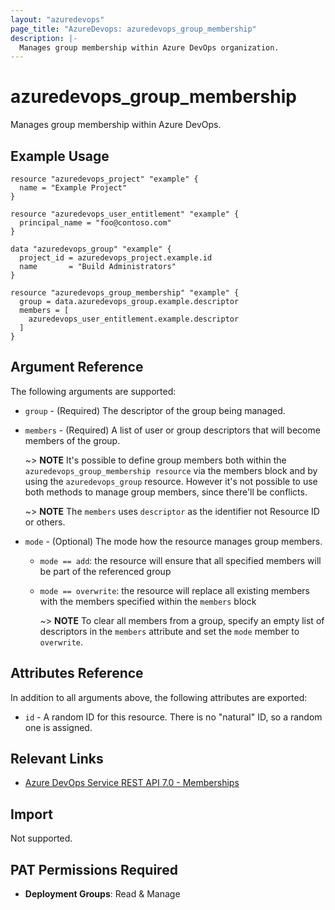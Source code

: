 ```yaml
---
layout: "azuredevops"
page_title: "AzureDevops: azuredevops_group_membership"
description: |-
  Manages group membership within Azure DevOps organization.
---
```


# azuredevops_group_membership

Manages group membership within Azure DevOps.

## Example Usage

```hcl
resource "azuredevops_project" "example" {
  name = "Example Project"
}

resource "azuredevops_user_entitlement" "example" {
  principal_name = "foo@contoso.com"
}

data "azuredevops_group" "example" {
  project_id = azuredevops_project.example.id
  name       = "Build Administrators"
}

resource "azuredevops_group_membership" "example" {
  group = data.azuredevops_group.example.descriptor
  members = [
    azuredevops_user_entitlement.example.descriptor
  ]
}
```

## Argument Reference

The following arguments are supported:

- `group` - (Required) The descriptor of the group being managed.
- `members` - (Required) A list of user or group descriptors that will become members of the group.

  ~> **NOTE** It's possible to define group members both within the `azuredevops_group_membership resource` via the members block and by using the `azuredevops_group` resource. However it's not possible to use both methods to manage group members, since there'll be conflicts.

  ~> **NOTE**  The `members` uses `descriptor` as the identifier not Resource ID or others.

- `mode` - (Optional) The mode how the resource manages group members.
  - `mode == add`: the resource will ensure that all specified members will be part of the referenced group
  - `mode == overwrite`: the resource will replace all existing members with the members specified within the `members` block
  
    ~> **NOTE** To clear all members from a group, specify an empty list of descriptors in the `members` attribute and set the `mode` member to `overwrite`.

## Attributes Reference

In addition to all arguments above, the following attributes are exported:

- `id` - A random ID for this resource. There is no "natural" ID, so a random one is assigned.

## Relevant Links

- [Azure DevOps Service REST API 7.0 - Memberships](https://docs.microsoft.com/en-us/rest/api/azure/devops/graph/memberships?view=azure-devops-rest-7.0)

## Import

Not supported.

## PAT Permissions Required

- **Deployment Groups**: Read & Manage
